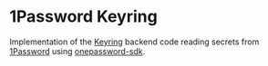 # 1Password Keyring

Implementation of the [Keyring](https://pypi.org/project/keyring/) backend code reading secrets from [1Password](https://1password.com) using [onepassword-sdk](https://github.com/1Password/onepassword-sdk-python).
